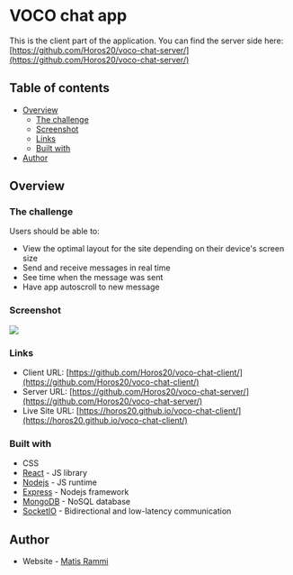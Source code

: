 # VOCO chat app

This is the client part of the application. You can find the server side here: [https://github.com/Horos20/voco-chat-server/](https://github.com/Horos20/voco-chat-server/)

## Table of contents

- [Overview](#overview)
  - [The challenge](#the-challenge)
  - [Screenshot](#screenshot)
  - [Links](#links)
  - [Built with](#built-with)
- [Author](#author)


## Overview

### The challenge

Users should be able to:

- View the optimal layout for the site depending on their device's screen size
- Send and receive messages in real time
- See time when the message was sent
- Have app autoscroll to new message

### Screenshot

![](./src/images/screenshot.png)

### Links

- Client URL: [https://github.com/Horos20/voco-chat-client/](https://github.com/Horos20/voco-chat-client/)
- Server URL: [https://github.com/Horos20/voco-chat-server/](https://github.com/Horos20/voco-chat-server/)
- Live Site URL: [https://horos20.github.io/voco-chat-client/](https://horos20.github.io/voco-chat-client/)

### Built with

- CSS
- [React](https://reactjs.org/) - JS library
- [Nodejs](https://nodejs.org/en/) - JS runtime 
- [Express](https://expressjs.com/) - Nodejs framework
- [MongoDB](https://www.mongodb.com/) - NoSQL database
- [SocketIO](https://socket.io/) - Bidirectional and low-latency communication


## Author

- Website - [Matis Rammi](https://matisrammi.com/)